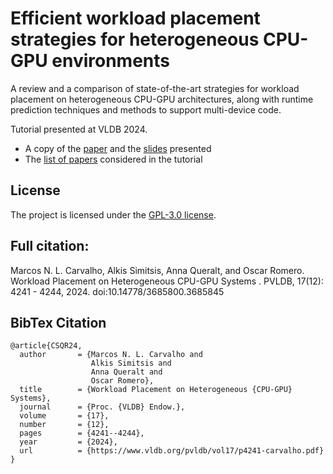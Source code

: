 # Efficient workload placement strategies for heterogeneous CPU-GPU environments

A review and a comparison of state-of-the-art strategies for workload placement on heterogeneous CPU-GPU architectures, along with runtime prediction techniques and methods to support multi-device code. 

Tutorial presented at VLDB 2024. 

- A copy of the [paper](https://www.vldb.org/pvldb/vol17/p4241-carvalho.pdf) and the [slides](https://github.com/athenarc/cpu-gpu/blob/main/tutorial/vldb24-gpucpu-tutorial.pdf) presented
- The [list of papers](https://github.com/athenarc/cpu-gpu/blob/main/list-papers) considered in the tutorial

## License

The project is licensed under the [GPL-3.0 license](https://github.com/athenarc/cpu-gpu?tab=GPL-3.0-1-ov-file).

## Full citation: 

Marcos N. L. Carvalho, Alkis Simitsis, Anna Queralt, and Oscar Romero. Workload Placement on Heterogeneous CPU-GPU Systems . PVLDB, 17(12): 4241 - 4244, 2024. doi:10.14778/3685800.3685845

## BibTex Citation

```
@article{CSQR24,
  author       = {Marcos N. L. Carvalho and
                  Alkis Simitsis and
                  Anna Queralt and
                  Oscar Romero},
  title        = {Workload Placement on Heterogeneous {CPU-GPU} Systems},
  journal      = {Proc. {VLDB} Endow.},
  volume       = {17},
  number       = {12},
  pages        = {4241--4244},
  year         = {2024},
  url          = {https://www.vldb.org/pvldb/vol17/p4241-carvalho.pdf}
}
```

